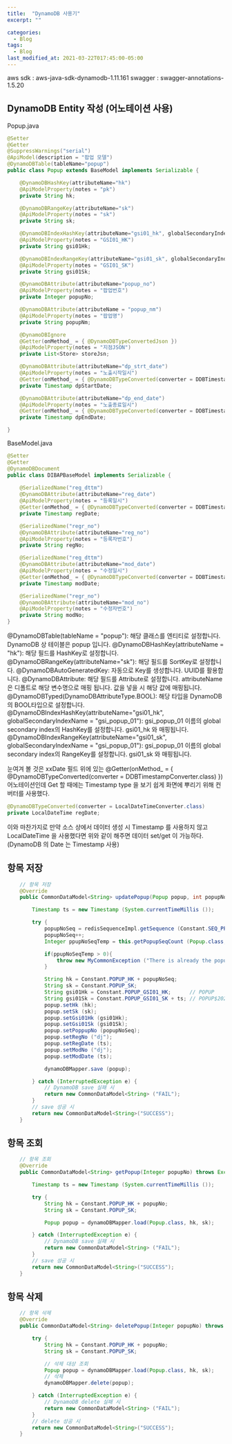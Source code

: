 ```yaml
---
title:  "DynamoDB 사용기"
excerpt: ""

categories:
  - Blog
tags:
  - Blog
last_modified_at: 2021-03-22T017:45:00-05:00
---
```


aws sdk : aws-java-sdk-dynamodb-1.11.161
swagger : swagger-annotations-1.5.20

## DynamoDB Entity 작성 (어노테이션 사용)

Popup.java
```java
@Setter
@Getter
@SuppressWarnings("serial")
@ApiModel(description = "팝업 모델")
@DynamoDBTable(tableName="popup")
public class Popup extends BaseModel implements Serializable {

	@DynamoDBHashKey(attributeName="hk")
	@ApiModelProperty(notes = "pk")
	private String hk;

	@DynamoDBRangeKey(attributeName="sk")
	@ApiModelProperty(notes = "sk")
	private String sk;

	@DynamoDBIndexHashKey(attributeName="gsi01_hk", globalSecondaryIndexName = "gsi_popup_01")
	@ApiModelProperty(notes = "GSI01_HK")
	private String gsi01Hk;

	@DynamoDBIndexRangeKey(attributeName="gsi01_sk", globalSecondaryIndexName = "gsi_popup_01")
	@ApiModelProperty(notes = "GSI01_SK")
	private String gsi01Sk;

	@DynamoDBAttribute(attributeName="popup_no")
	@ApiModelProperty(notes = "팝업번호")
	private Integer popupNo;

	@DynamoDBAttribute(attributeName = "popup_nm")
	@ApiModelProperty(notes = "팝업명")
	private String popupNm;

	@DynamoDBIgnore
	@Getter(onMethod_ = { @DynamoDBTypeConvertedJson })
	@ApiModelProperty(notes = "지점JSON")
	private List<Store> storeJsn;

	@DynamoDBAttribute(attributeName="dp_strt_date")
	@ApiModelProperty(notes = "노출시작일시")
	@Getter(onMethod_ = { @DynamoDBTypeConverted(converter = DDBTimestampConverter.class) })
	private Timestamp dpStartDate;

	@DynamoDBAttribute(attributeName="dp_end_date")
	@ApiModelProperty(notes = "노출종료일시")
	@Getter(onMethod_ = { @DynamoDBTypeConverted(converter = DDBTimestampConverter.class) })
	private Timestamp dpEndDate;

}

```

BaseModel.java
```java
@Setter
@Getter
@DynamoDBDocument
public class DIBAPBaseModel implements Serializable {
	
	@SerializedName("reg_dttm")
	@DynamoDBAttribute(attributeName="reg_date")
	@ApiModelProperty(notes = "등록일시")
    @Getter(onMethod_ = { @DynamoDBTypeConverted(converter = DDBTimestampConverter.class) })
	private Timestamp regDate;

	@SerializedName("regr_no")
	@DynamoDBAttribute(attributeName="reg_no")
	@ApiModelProperty(notes = "등록자번호")
	private String regNo;

    @SerializedName("reg_dttm")
	@DynamoDBAttribute(attributeName="mod_date")
	@ApiModelProperty(notes = "수정일시")
    @Getter(onMethod_ = { @DynamoDBTypeConverted(converter = DDBTimestampConverter.class) })
	private Timestamp modDate;

	@SerializedName("regr_no")
	@DynamoDBAttribute(attributeName="mod_no")
	@ApiModelProperty(notes = "수정자번호")
	private String modNo;
}
```
@DynamoDBTable(tableName = "popup"): 해당 클래스를 엔티티로 설정합니다. DynamoDB 상 테이블은 popup 입니다.
@DynamoDBHashKey(attributeName = "hk"): 해당 필드를 HashKey로 설정합니다.
@DynamoDBRangeKey(attributeName="sk"): 해당 필드를 SortKey로 설정합니다.
@DynamoDBAutoGeneratedKey: 자동으로 Key를 생성합니다. UUID를 활용합니다.
@DynamoDBAttribute: 해당 필드를 Attribute로 설정합니다. attributeName 은 디폴트로 해당 변수명으로 매핑 됩니다. 값을 넣을 시 해당 값에 매핑됩니다.
@DynamoDBTyped(DynamoDBAttributeType.BOOL): 해당 타입을 DynamoDB의 BOOL타입으로 설정합니다.
@DynamoDBIndexHashKey(attributeName="gsi01_hk", globalSecondaryIndexName = "gsi_popup_01"): gsi_popup_01 이름의 global secondary index의 HashKey를 설정합니다. gsi01_hk 와 매핑됩니다.
@DynamoDBIndexRangeKey(attributeName="gsi01_sk", globalSecondaryIndexName = "gsi_popup_01"): gsi_popup_01 이름의 global secondary index의 RangeKey를 설정합니다. gsi01_sk 와 매핑됩니다.

눈여겨 볼 것은 xxDate 필드 위에 있는  @Getter(onMethod_ = { @DynamoDBTypeConverted(converter = DDBTimestampConverter.class) }) 어노테이션인데
Get 할 때에는 Timestamp type 을 보기 쉽게 화면에 뿌리기 위해 컨버터를 사용했다.


```java
@DynamoDBTypeConverted(converter = LocalDateTimeConverter.class)
private LocalDateTime regDate;
```
이와 마찬가지로 만약 소스 상에서 데이터 생성 시 Timestamp 를 사용하지 않고 LocalDateTime 을 사용했다면 위와 같이 해주면 데이터 set/get 이 가능하다. (DynamoDB 의 Date 는 Timestamp 사용)


## 항목 저장

```java
    // 항목 저장
    @Override
    public CommonDataModel<String> updatePopup(Popup popup, int popupNoSeq) throws Exception {

        Timestamp ts = new Timestamp (System.currentTimeMillis ());

        try {
            popupNoSeq = redisSequenceImpl.getSequence (Constant.SEQ_PPUPNO);
            popupNoSeq++;
            Integer ppupNoSeqTemp = this.getPopupSeqCount (Popup.class, Constant.POPUP_HK + ppupNoSeq, Constant.POPUP_SK);

            if(ppupNoSeqTemp > 0){
                throw new MyCommonException ("There is already the popup_no Sequence");
            }

            String hk = Constant.POPUP_HK + popupNoSeq;
            String sk = Constant.POPUP_SK;
            String gsi01Hk = Constant.POPUP_GSI01_HK;      // POPUP
            String gsi01Sk = Constant.POPUP_GSI01_SK + ts; // POPUP$2021-03-11 ...
            popup.setHk (hk);
            popup.setSk (sk);
            popup.setGsi01Hk (gsi01Hk);
            popup.setGsi01Sk (gsi01Sk);
            popup.setPoppupNo (popupNoSeq);
            popup.setRegNo ("dj");
            popup.setRegDate (ts);
            popup.setModNo ("dj");
            popup.setModDate (ts);

            dynamoDBMapper.save (popup);

        } catch (InterruptedException e) {
            // DynamoDB save 실패 시
            return new CommonDataModel<String> ("FAIL");
        }
        // save 성공 시 
        return new CommonDataModel<String>("SUCCESS");
    }
```

## 항목 조회

```java
    // 항목 조회
    @Override
    public CommonDataModel<String> getPopup(Integer popupNo) throws Exception {

        Timestamp ts = new Timestamp (System.currentTimeMillis ());

        try {
            String hk = Constant.POPUP_HK + popupNo;
            String sk = Constant.POPUP_SK;

            Popup popup = dynamoDBMapper.load(Popup.class, hk, sk);

        } catch (InterruptedException e) {
            // DynamoDB save 실패 시
            return new CommonDataModel<String> ("FAIL");
        }
        // save 성공 시 
        return new CommonDataModel<String>("SUCCESS");
    }
```

## 항목 삭제

```java
    // 항목 삭제
    @Override
    public CommonDataModel<String> deletePopup(Integer popupNo) throws Exception {

        try {
            String hk = Constant.POPUP_HK + popupNo;
            String sk = Constant.POPUP_SK;

            // 삭제 대상 조회
            Popup popup = dynamoDBMapper.load(Popup.class, hk, sk);
            // 삭제
            dynamoDBMapper.delete(popup);

        } catch (InterruptedException e) {
            // DynamoDB delete 실패 시
            return new CommonDataModel<String> ("FAIL");
        }
        // delete 성공 시 
        return new CommonDataModel<String>("SUCCESS");
    }
```